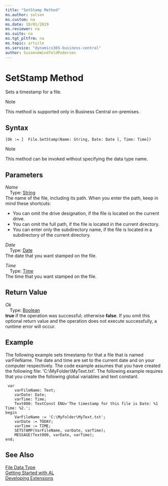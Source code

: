 ```yaml
---
title: "SetStamp Method"
ms.author: solsen
ms.custom: na
ms.date: 10/01/2019
ms.reviewer: na
ms.suite: na
ms.tgt_pltfrm: na
ms.topic: article
ms.service: "dynamics365-business-central"
author: SusanneWindfeldPedersen
---
```

[//]: # (START>DO_NOT_EDIT)
[//]: # (IMPORTANT:Do not edit any of the content between here and the END>DO_NOT_EDIT.)
[//]: # (Any modifications should be made in the .xml files in the ModernDev repo.)
# SetStamp Method
Sets a timestamp for a file.

> [!NOTE]
> This method is supported only in Business Central on-premises.

## Syntax
```
[Ok := ]  File.SetStamp(Name: String, Date: Date [, Time: Time])
```
> [!NOTE]  
> This method can be invoked without specifying the data type name.  
## Parameters
*Name*  
&emsp;Type: [String](../string/string-data-type.md)  
The name of the file, including its path. When you enter the path, keep in mind these shortcuts:
-   You can omit the drive designation, if the file is located on the current drive.
-   You can omit the full path, if the file is located in the current directory.
-   You can enter only the subdirectory name, if the file is located in a subdirectory of the current directory.
      
*Date*  
&emsp;Type: [Date](../date/date-data-type.md)  
The date that you want stamped on the file.
        
*Time*  
&emsp;Type: [Time](../time/time-data-type.md)  
The time that you want stamped on the file.  


## Return Value
*Ok*  
&emsp;Type: [Boolean](../boolean/boolean-data-type.md)  
**true** if the operation was successful; otherwise **false**.  If you omit this optional return value and the operation does not execute successfully, a runtime error will occur.    


[//]: # (IMPORTANT: END>DO_NOT_EDIT)

## Example  
 The following example sets timestamp for that a file that is named varFileName. The date and time are set to the current date and on your computer respectively. The code example assumes that you have created the following file: 'C:\\MyFolder\\MyText.txt'. The following example requires that you create the following global variables and text constant.  

```
 var
    varFileName: Text;
    varDate: Date;
    varTime: Time;
    Text000: TextConst ENU='The timestamp for this file is Date: %1 Time: %2.';
begin
    VarFileName := 'C:\MyFolder\MyText.txt';  
    varDate := TODAY;  
    varTime := TIME;  
    SETSTAMP(VarFileName, varDate, varTime);  
    MESSAGE(Text000, varDate, varTime);  
end;
```  
  
## See Also
[File Data Type](file-data-type.md)  
[Getting Started with AL](../../devenv-get-started.md)  
[Developing Extensions](../../devenv-dev-overview.md)